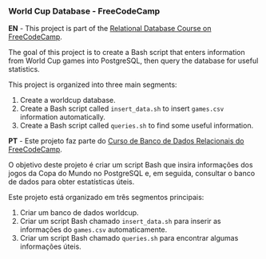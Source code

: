 ### World Cup Database - FreeCodeCamp

**EN** - This project is part of the [Relational Database Course on FreeCodeCamp](https://www.freecodecamp.org/learn/relational-database/build-a-world-cup-database-project/build-a-world-cup-database).

The goal of this project is to create a Bash script that enters information from World Cup games into PostgreSQL, then query the database for useful statistics.

This project is organized into three main segments:
1. Create a worldcup database.
2. Create a Bash script called `insert_data.sh` to insert `games.csv` information automatically.
3. Create a Bash script called `queries.sh` to find some useful information.

**PT** - Este projeto faz parte do [Curso de Banco de Dados Relacionais do FreeCodeCamp](https://www.freecodecamp.org/learn/relational-database/build-a-world-cup-database-project/build-a-world-cup-database).

O objetivo deste projeto é criar um script Bash que insira informações dos jogos da Copa do Mundo no PostgreSQL e, em seguida, consultar o banco de dados para obter estatísticas úteis.

Este projeto está organizado em três segmentos principais:
1. Criar um banco de dados worldcup.
2. Criar um script Bash chamado `insert_data.sh` para inserir as informações do `games.csv` automaticamente.
3. Criar um script Bash chamado `queries.sh` para encontrar algumas informações úteis.

